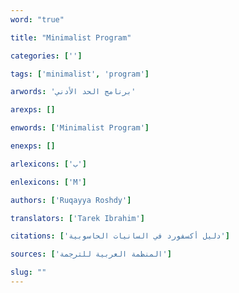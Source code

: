 ```yaml
---
word: "true"

title: "Minimalist Program"

categories: ['']

tags: ['minimalist', 'program']

arwords: 'برنامج الحد اﻷدني'

arexps: []

enwords: ['Minimalist Program']

enexps: []

arlexicons: ['ب']

enlexicons: ['M']

authors: ['Ruqayya Roshdy']

translators: ['Tarek Ibrahim']

citations: ['دليل أكسفورد في السانيات الحاسوبية']

sources: ['المنظمة العربية للترجمة']

slug: ""
---
```

